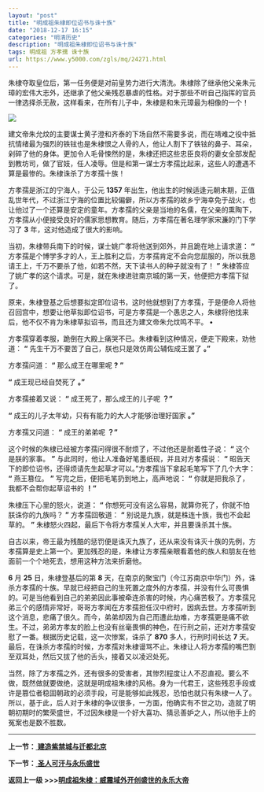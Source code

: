 ```yaml
---
layout: "post"
title: "明成祖朱棣即位诏书与诛十族"
date: "2018-12-17 16:15"
categories: "明清历史"
description: "明成祖朱棣即位诏书与诛十族"
tags: 明成祖 方孝孺 诛十族
url: https://www.y5000.com/zgls/mq/24271.html
---
```






朱棣夺取皇位后，第一任务便是对前皇势力进行大清洗。朱棣除了继承他父亲朱元璋的宏伟大志外，还继承了他父亲残忍暴虐的性格。对于那些不听自己指挥的官员一律选择杀无赦，这样看来，在所有儿子中，朱棣是和朱元璋最为相像的一个！

![](https://img.y5000.com/uploads/allimg/170725/12-1FH5113532256.jpg)

建文帝朱允炆的主要谋士黄子澄和齐泰的下场自然不需要多说，而在靖难之役中抵抗情绪最为强烈的铁铉也是朱棣恨之人骨的人，他让人割下了铁铉的鼻子、耳朵，剁碎了他的身体。更加令人毛骨悚然的是，朱棣还把这些忠臣良将的妻女全部发配到教坊司，做了官妓，任人凌辱。但是和第一谋士方孝孺比起来，这些人的遭遇不算是最惨的。朱棣诛杀了方孝孺十族！

方孝孺是浙江的宁海人，于公元 **1357**
年出生，他出生的时候适逢元朝末期，正值乱世年代，不过浙江宁海的位置比较偏僻，所以方孝孺的故乡宁海幸免于战火，也让他过了一个还算是安定的童年。方孝孺的父亲是当地的名儒，在父亲的熏陶下，方孝孺从小便接受良好的儒家思想教育。随后，方孝孺在著名理学家宋濂的门下学习了
**3** 年，这对他造成了很大的影响。

当初，朱棣带兵南下的时候，谋士姚广孝将他送到郊外，并且跪在地上请求道： **“**
方孝孺是个博学多才的人，王上胜利之后，方孝孺肯定不会向您屈服的，所以我恳请王上，千万不要杀了他，如若不然，天下读书人的种子就没有了！ **”**
朱棣答应了姚广孝的这个请求。可是，就在朱棣进驻南京城的第一天，他便把方孝孺下狱了。

原来，朱棣登基之后想要拟定即位诏书，这时他就想到了方孝孺，于是便命人将他召回宫中，想要让他草拟即位诏书，可是方孝孺是一个愚忠之人，朱棣将他找来后，他不仅不肯为朱棣草拟诏书，而且还为建文帝朱允炆鸣不平。
**•**

方孝孺穿着孝服，跪倒在大殿上痛哭不已。朱棣看到这种情况，便走下殿来，劝他道： **“** 先生千万不要苦了自己，朕也只是效仿周公辅佐成王罢了 **。”**

方孝孺问道： **“** 那么成王在哪里呢 **?** **”**

**“** 成王现已经自焚死了 **。”**

方孝孺接着又说： **“** 成王死了，那么成王的儿子呢 **？”**

**“** 成王的儿子太年幼，只有有能力的大人才能够治理好国家 **。”**

方孝孺又问道： **“** 成王的弟弟呢 **？”**

这个时候的朱棣已经被方孝孺问得很不耐烦了，不过他还是耐着性子说： **“** 这个是朕的家事。 **”** 与此同时，他让人准备好笔墨纸砚，并且对方孝孺说：
**“** 昭告天下的即位诏书，还得烦请先生起草才可以。”方孝孺当下拿起毛笔写下了几个大字： **“** 燕王篡位。 **”**
写完之后，便把毛笔扔到地上，高声地说： **“** 你就是把我杀了，我都不会帮你起草诏书的 **！”**

朱棣压下心里的怒火，说道： **“** 你想死可没有这么容易，就算你死了，你就不怕朕诛你的九族吗？ **”** 方孝孺回敬道： **“**
别说是九族，就是株连十族，我也不会起草的。 **”** 朱棣怒火四起，最后下令将方孝孺关人大牢，并且要诛杀其十族。

自古以来，帝王最为残酷的惩罚便是诛灭九族了，还从来没有诛灭十族的先例，方孝孺算是史上第一个。更加残忍的是，朱棣让方孝孺亲眼看着他的族人和朋友在他面前一个个地死去，想用这种方法来折磨他。

**6** 月 **25** 日，朱棣登基后的第 **8**
天，在南京的聚宝门（今江苏南京中华门）外，诛杀方孝孺的十族。早就已经把自己的生死置之度外的方孝孺，并没有什么可畏惧的。可是当他看到自己的弟弟因此事被牵连杀害的时候，内心痛苦极了。方孝孺兄弟三个的感情非常好，哥哥方孝闻在方孝孺担任汉中府时，因病去世。方孝孺听到这个消息，悲痛了很久。而今，弟弟却因为自己而遭此劫难，方孝孺更是痛不欲生。不过，弟弟方孝友的脸上也没有丝毫畏惧的神色，在行刑之前，还对方孝孺安慰了一番。根据历史记载，这一次惨案，诛杀了
**870** 多人，行刑时间长达 **7**
天。最后，在诛杀方孝孺的时候，方孝孺对朱棣谩骂不止。朱棣让人将方孝孺的嘴巴割至双耳处，然后又拔了他的舌头，接着又以凌迟处死。

当然，除了方孝孺之外，还有很多的受害者，其惨烈程度让人不忍直视。要么不做，既然做就要做绝，这就是明成祖朱棣的风格。身为一代君王，这些残忍手段或许是篡位者稳固朝政的必须手段，可是能够如此残忍，恐怕也就只有朱棣一人了。所以，基于此，后人对于朱棣的争议很多，一方面，他确实有不世之功，造就了明朝初期时的繁荣盛世，不过因朱棣是一个好大喜功、猜忌善妒之人，所以他手上的冤案也是数不胜数。

* * *

**上一节：**[ **建造紫禁城与迁都北京**](https://www.y5000.com/zgls/mq/24269.html)

**下一节：**[ **圣人可汗与永乐盛世**](https://www.y5000.com/zgls/mq/24272.html)

**返回上一级 >>>[明成祖朱棣：威震域外开创盛世的永乐大帝](https://www.y5000.com/zgls/mq/24274.html)**
